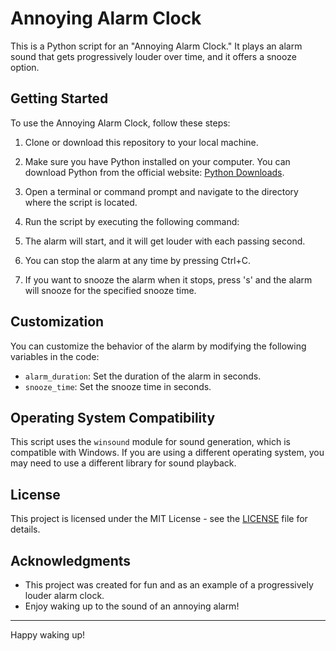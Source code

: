 # Annoying Alarm Clock

This is a Python script for an "Annoying Alarm Clock." It plays an alarm sound that gets progressively louder over time, and it offers a snooze option.

## Getting Started

To use the Annoying Alarm Clock, follow these steps:

1. Clone or download this repository to your local machine.

2. Make sure you have Python installed on your computer. You can download Python from the official website: [Python Downloads](https://www.python.org/downloads/).

3. Open a terminal or command prompt and navigate to the directory where the script is located.

4. Run the script by executing the following command:


5. The alarm will start, and it will get louder with each passing second.

6. You can stop the alarm at any time by pressing Ctrl+C.

7. If you want to snooze the alarm when it stops, press 's' and the alarm will snooze for the specified snooze time.

## Customization

You can customize the behavior of the alarm by modifying the following variables in the code:

- `alarm_duration`: Set the duration of the alarm in seconds.
- `snooze_time`: Set the snooze time in seconds.

## Operating System Compatibility

This script uses the `winsound` module for sound generation, which is compatible with Windows. If you are using a different operating system, you may need to use a different library for sound playback.

## License

This project is licensed under the MIT License - see the [LICENSE](LICENSE) file for details.

## Acknowledgments

- This project was created for fun and as an example of a progressively louder alarm clock.
- Enjoy waking up to the sound of an annoying alarm!

---

Happy waking up!
